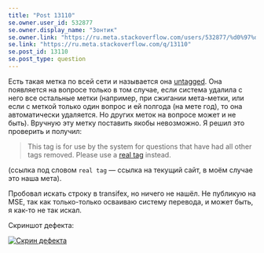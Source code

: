 ```yaml
---
title: "Post 13110"
se.owner.user_id: 532877
se.owner.display_name: "Зонтик"
se.owner.link: "https://ru.meta.stackoverflow.com/users/532877/%d0%97%d0%be%d0%bd%d1%82%d0%b8%d0%ba"
se.link: "https://ru.meta.stackoverflow.com/q/13110"
se.post_id: 13110
se.post_type: question
---
```

<p>Есть такая метка по всей сети и называется она <a href="https://ru.stackoverflow.com/questions/tagged/untagged" class="post-tag" title="показать вопросы с меткой [untagged]" aria-label="показать вопросы с меткой [untagged]" rel="tag" aria-labelledby="tag-untagged-tooltip-container">untagged</a>. Она появляется на вопросе только в том случае, если система удалила с него все остальные метки (например, при сжигании мета-метки, или если с меткой только один вопрос и ей полгода (на мете год), то она автоматически удаляется. Но других меток на вопросе может и не быть). Вручную эту метку поставить якобы невозможно. Я решил это проверить и получил:</p>
<blockquote>
<p>This tag is for use by the system for questions that have had all other tags removed. Please use a <a href="https://ru.meta.stackoverflow.com/">real tag</a> instead.</p>
</blockquote>
<p>(ссылка под словом <code>real tag</code> — ссылка на текущий сайт, в моём случае это наша мета).</p>
<p>Пробовал искать строку в transifex, но ничего не нашёл. Не публикую на MSE, так как только-только осваиваю систему перевода, и может быть, я как-то не так искал.</p>
<p>Скриншот дефекта:</p>
<p><a href="https://i.stack.imgur.com/H4GzI.png" rel="nofollow noreferrer"><img src="https://i.stack.imgur.com/H4GzI.png" alt="Скрин дефекта" /></a></p>
